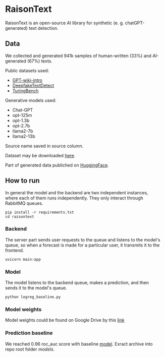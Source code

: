 # RaisonText

RaisonText is an open-source AI library for synthetic (e. g. chatGPT-generated) text detection.

## Data

We collected and generated 941k samples of human-written (33%) and AI-generated (67%) texts.

Public datasets used:

- [GPT-wiki-intro](https://huggingface.co/datasets/aadityaubhat/GPT-wiki-intro)
- [DeepfakeTextDetect](https://github.com/yafuly/DeepfakeTextDetect)
- [TuringBench](https://huggingface.co/datasets/turingbench/TuringBench/tree/main)

Generative models used:

- Chat-GPT
- opt-125m
- opt-1.3b
- opt-2.7b
- llama2-7b
- llama2-13b

Source name saved in source column.

Dataset may be downloaded [here](https://drive.google.com/file/d/1PQxFbcEoH7Md7SM5d8fJv1k1B3sfbG-j/view?usp=sharing).

Part of generated data publiched on [HuggingFace](https://huggingface.co/datasets/yatsy/GPT-wiki-intro-extension).

## How to run

In general the model and the backend are two independent instances, where each of them runs independently. They only interact through RabbitMQ queues.

```
pip install -r requirements.txt
cd raisontext
```

### Backend

The server part sends user requests to the queue and listens to the model's queue, so when a forecast is made for a particular user, it transmits it to the frontend.

```
uvicorn main:app
```

### Model

The model listens to the backend queue, makes a prediction, and then sends it to the model's queue.

```
python logreg_baseline.py
```

### Model weights

Model weights could be found on Google Drive by this [link](https://drive.google.com/file/d/16_QvtMvPr8CtetFDoFIVIYz7alw520ZQ/view)

### Prediction baseline

We reached 0.96 roc_auc score with baseline [model](https://drive.google.com/file/d/16_QvtMvPr8CtetFDoFIVIYz7alw520ZQ/view?usp=sharing). Exract archive into repo root folder *models*.
